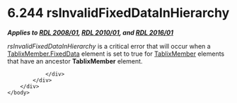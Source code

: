 <html dir="LTR" xmlns:mshelp="http://msdn.microsoft.com/mshelp" xmlns:ddue="http://ddue.schemas.microsoft.com/authoring/2003/5" xmlns:xlink="http://www.w3.org/1999/xlink" xmlns:tool="http://www.microsoft.com/tooltip">
    <head>
        <meta http-equiv="Content-Type" content="text/html; CHARSET=utf-8"></meta>
        <meta name="save" content="history"></meta>
        <title>6.244 rsInvalidFixedDataInHierarchy</title>
        <xml>
            <mshelp:toctitle title="6.244 rsInvalidFixedDataInHierarchy"></mshelp:toctitle>
            <mshelp:rltitle title="[MS-RDL]: rsInvalidFixedDataInHierarchy"></mshelp:rltitle>
            <mshelp:keyword index="A" term="741a9208-2ff3-4cce-bcdd-1140967512b5"></mshelp:keyword>
            <mshelp:attr name="DCSext.ContentType" value="open specification"></mshelp:attr>
            <mshelp:attr name="AssetID" value="741a9208-2ff3-4cce-bcdd-1140967512b5"></mshelp:attr>
            <mshelp:attr name="TopicType" value="kbRef"></mshelp:attr>
            <mshelp:attr name="DCSext.Title" value="[MS-RDL]: rsInvalidFixedDataInHierarchy" />
        </xml>
    </head>
    <body>
        <div id="header">
            <h1 class="heading">6.244 rsInvalidFixedDataInHierarchy</h1>
        </div>
        <div id="mainSection">
            <div id="mainBody">
                <div id="allHistory" class="saveHistory"></div>
                <div id="sectionSection0" class="section" name="collapseableSection">
                    

<p><b><i>Applies to </i></b><a href="1e855f94-4617-47e4-b89e-0856c6cb420f.md"><b><i>RDL 2008/01</i></b></a><b><i>,
</i></b><a href="3428e690-a348-4ec7-8a6a-8efb42d2cdee.md"><b><i>RDL 2010/01</i></b></a><b><i>,
and </i></b><a href="52ce3983-2bfc-4e72-9359-42aaf5fe4509.md"><b><i>RDL 2016/01</i></b></a></p>

<p><i>rsInvalidFixedDataInHierarchy</i> is a critical error
that will occur when a <a href="c56879ce-2ad7-48bd-83c5-44d74a9ea543.md">TablixMember.FixedData</a>
element is set to true for <a href="1d8a9691-b173-4e24-9ea9-1f486bc824fd.md">TablixMember</a>
elements that have an ancestor <b>TablixMember</b> element.</p>


                </div>
            </div>
        </div>
    </body>
</html>